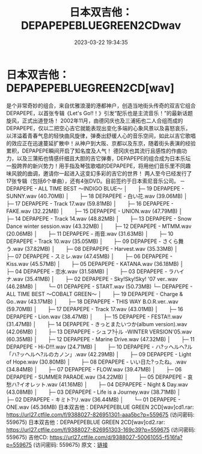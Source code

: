 ﻿---
title: 日本双吉他：DEPAPEPEBLUEGREEN2CDwav
date: 2023-03-22 19:34:35
categories: 古典音乐、新世纪、纯音雅乐
tags: 纯音雅乐
---
# 日本双吉他：DEPAPEPEBLUEGREEN2CD[wav]

是个非常奇妙的组合，来自优雅浪漫的港都神户，创造当地街头传奇的双吉它组合DEPAPEPE，以首张专辑《Let's
Go!!！》引发“配乐也是主流音乐！”的最新话题旋风，正式出道登场！
2002年11月，由德冈庆也及三浦拓也二人合组而成的DEPAPEPE，仅以二把空心吉它就能表现出变化多端的心象风景以及喜怒哀乐，以洋溢着青春气息的轻快曲风旋律，弹奏出舒缓人心的音乐空间，如此以吉它歌唱的效应正在迅速蔓延扩散中！从神户到大阪、京都以及东京，随着街头表演的经验累积，DEPAPEPE瞬间开启了知名度及人气！
德冈庆也其流行且感性的作曲功力，以及三蒲拓也情感纤细且大胆的吉它弹奏，DEPAPEPE的组合成为日本乐坛一股跨界的新兴势力！用手指及琴弦歌唱的DEPAPEPE，将用他们音乐里不同趣味风貌的曲调，邀请你一起进入这变幻多彩的吉它的世界！
两人至今已经发行了17张专辑（包括6个单曲），还有4张DVD。目前签约于日本索尼音乐公司。
─ DEPAPEPE - ALL TIME BEST ～INDIGO BLUE～
│　　├─ 19 DEPAPEPE - SUNNY.wav (40.70MB)
│　　├─ 18 DEPAPEPE - 白い花.wav (39.06MB)
│　　├─ 17 DEPAPEPE - Track 17.wav (59.81MB)
│　　├─ 16 DEPAPEPE - FAKE.wav (32.22MB)
│　　├─ 15 DEPAPEPE - UNION.wav (47.79MB)
│　　├─ 14 DEPAPEPE - Track 14.wav (48.82MB)
│　　├─ 13 DEPAPEPE - Snow Dance winter session.wav (43.32MB)
│　　├─ 12 DEPAPEPE - MTMM.wav (20.06MB)
│　　├─ 11 DEPAPEPE - 雨音.wav (31.63MB)
│　　├─ 10 DEPAPEPE - Track 10.wav (35.05MB)
│　　├─ 09 DEPAPEPE - さくら舞う.wav (37.82MB)
│　　├─ 08 DEPAPEPE - Harvest.wav (35.33MB)
│　　├─ 07 DEPAPEPE - スミレ.wav (47.45MB)
│　　├─ 06 DEPAPEPE - Kiss.wav (45.57MB)
│　　├─ 05 DEPAPEPE - KATANA.wav (36.18MB)
│　　├─ 04 DEPAPEPE - 恋水.wav (31.58MB)
│　　├─ 03 DEPAPEPE - ラハイナ.wav (35.41MB)
│　　├─ 02 DEPAPEPE - Sky!Sky!Sky! '07 ver..wav (46.28MB)
│　　└─ 01 DEPAPEPE - START.wav (50.73MB)
└─ DEPAPEPE - ALL TIME BEST ～COBALT GREEN～
│　　├─ 19 DEPAPEPE - Charge & Go..wav (43.17MB)
│　　├─ 18 DEPAPEPE - THIS WAY B.O.R.ver..wav (59.70MB)
│　　├─ 17 DEPAPEPE - Track 17.wav (43.01MB)
│　　├─ 16 DEPAPEPE - Lion.wav (38.47MB)
│　　├─ 15 DEPAPEPE - FESTA!!.wav (31.47MB)
│　　├─ 14 DEPAPEPE - きっとまたいつか(album version).wav (42.06MB)
│　　├─ 13 DEPAPEPE - シュフ?┼ル -WINTER VERSION'05.wav (60.35MB)
│　　├─ 12 DEPAPEPE - Marine Drive.wav (47.32MB)
│　　├─ 11 DEPAPEPE - Hi-D!!!.wav (24.71MB)
│　　├─ 10 DEPAPEPE - ハ?ッヘルヘ?ル「ハ?ッヘルヘ?ルのカノン」.wav (42.29MB)
│　　├─ 09 DEPAPEPE - Light of Hope.wav (30.80MB)
│　　├─ 08 DEPAPEPE - いい日た?ったね。.wav (34.84MB)
│　　├─ 07 DEPAPEPE - FLOW.wav (39.47MB)
│　　├─ 06 DEPAPEPE - SUMMER PARADE.wav (34.22MB)
│　　├─ 05 DEPAPEPE - 哀愁ハ?イオレット.wav (41.16MB)
│　　├─ 04 DEPAPEPE - Night & Day.wav (43.08MB)
│　　├─ 03 DEPAPEPE - Life is a Journey.wav (38.71MB)
│　　├─ 02 DEPAPEPE - キミト?リ.wav (36.44MB)
│　　└─ 01 DEPAPEPE - ONE.wav (45.36MB)
日本双吉他：DEPAPEPEBLUE GREEN 2CD[wav]cd1.rar: https://url27.ctfile.com/f/9388027-826951301-aaa5bc?p=559675
(访问密码: 559675)
日本双吉他：DEPAPEPEBLUE GREEN 2CD[wav]cd2.rar: https://url27.ctfile.com/f/9388027-826951303-169c39?p=559675
(访问密码: 559675)
吉他CD: https://url27.ctfile.com/d/9388027-50061055-f516fa?p=559675
(访问密码: 559675)
原文：[链接](https://blog.sina.com.cn/s/blog_1647c7e760103113l.html)